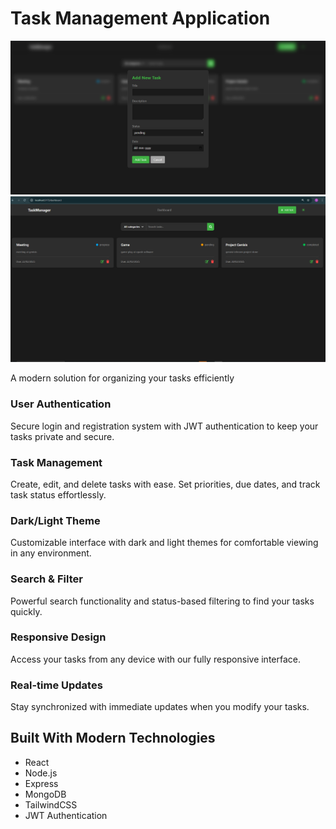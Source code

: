 Task Management Application
===========================

![task-form](task-form.PNG) ![task-management](task-management.PNG)

A modern solution for organizing your tasks efficiently

### User Authentication

Secure login and registration system with JWT authentication to keep your tasks private and secure.

### Task Management

Create, edit, and delete tasks with ease. Set priorities, due dates, and track task status effortlessly.

### Dark/Light Theme

Customizable interface with dark and light themes for comfortable viewing in any environment.

### Search & Filter

Powerful search functionality and status-based filtering to find your tasks quickly.

### Responsive Design

Access your tasks from any device with our fully responsive interface.

### Real-time Updates

Stay synchronized with immediate updates when you modify your tasks.

Built With Modern Technologies
------------------------------

*   React
*   Node.js
*   Express
*   MongoDB
*   TailwindCSS
*   JWT Authentication